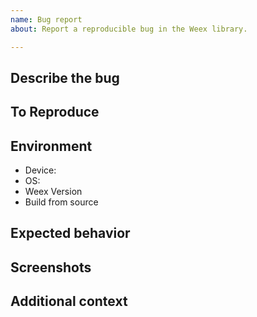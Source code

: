 ```yaml
---
name: Bug report
about: Report a reproducible bug in the Weex library.

---
```


<!--
Thanks for using Weex. Please follow the [Bug Report Guidelines](http://weex-project.io/bug-report-guidelines.html) to file issues. A good bug report should include the following information:
-->

<!-- Requirements: please go through this checklist before opening a new issue
  - * Review the documentation: https://weex.apache.org/index.html
  - * Search for existing issues: https://github.com/apache/incubator-weex/issues
  - * Use the latest Weex release: https://github.com/apache/incubator-weex/releases -->


## Describe the bug
<!-- A clear and concise description of what the bug is. -->

## To Reproduce
<!-- Steps to reproduce the behavior.  Include a MCVE using http://dotwe.org/vue , crash stacktrace or  share your app project. Please follow the guidelines for providing a MCVE: https://stackoverflow.com/help/mcve -->

## Environment
* Device: <!-- [e.g. iPhone6] -->
* OS: <!--  [e.g. iOS 8.1] -->
* Weex Version <!-- [e.g. 0.20.0.0] -->
* Build from source <!-- [e.g. yes/no] -->

## Expected behavior
<!-- A clear and concise description of what you expected to happen. -->

## Screenshots
<!-- If applicable, add screenshots to help explain your problem. -->

## Additional context
<!-- Add any other context about the problem here.-->
